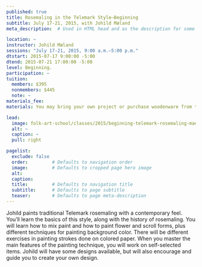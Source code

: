 ```yaml
---
published: true
title: Rosemaling in the Telemark Style—Beginning 
subtitle: July 17-21, 2015, with Johild Mæland
meta_description:  # Used in HTML head and as the description for some search engines

location: ~
instructor: Johild Mæland
sessions: "July 17-21, 2015, 9:00 a.m.–5:00 p.m."
dtstart: 2015-07-17 9:00:00 -5:00
dtend: 2015-07-21 17:00:00 -5:00
level: Beginning.  
participation: ~
tuition:
  members: $395
  nonmembers: $445
  note: ~
materials_fee: 
materials: You may bring your own project or purchase woodenware from the Museum Store. The class will be taught in oils, but you can paint in acrylic if you wish.

lead:
  image: folk-art-school/classes/2015/beginning-telemark-rosemaling-maeland.jpg
  alt: ~
  caption: ~
  pull: right

pagelist:
  exclude: false
  order:         # Defaults to navigation order  
  image:         # Defaults to cropped page hero image
  alt:
  caption:
  title:         # Defaults to navigation title
  subtitle:      # Defaults to page subtitle
  teaser:        # Defaults to page meta-description 
---
```

Johild paints traditional Telemark rosemaling with a contemporary feel. You’ll learn the basics of this style, along with the history of rosemaling. You will learn how to mix paint and how to paint flower and scroll forms, plus different techniques for painting background color. There will be different exercises in painting strokes done on colored paper. When you master the main features of the painting technique, you will work on self-selected items. Johild will have some designs available, but will also encourage and guide you to create your own design. 